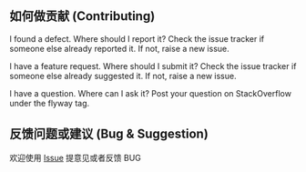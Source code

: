 <a name="如何做贡献-contributing"></a>
## 如何做贡献 (Contributing)


I found a defect. Where should I report it?
Check the issue tracker if someone else already reported it. If not, raise a new issue. 


I have a feature request. Where should I submit it?
Check the issue tracker if someone else already suggested it. If not, raise a new issue. 


I have a question. Where can I ask it?
Post your question on StackOverflow under the flyway tag.



## 反馈问题或建议 (Bug & Suggestion)

欢迎使用 [Issue](https://github.com/adoyle-h/nodejs-project-snippets/issues) 提意见或者反馈 BUG
